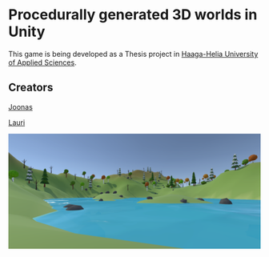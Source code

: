 # Procedurally generated 3D worlds in Unity
This game is being developed as a Thesis project in [Haaga-Helia University of Applied Sciences](https://www.haaga-helia.fi/en).

## Creators
[Joonas](https://github.com/joonasrom)

[Lauri](https://github.com/l1l1l1l1l)

![ProceduralWorldsCover](/Assets/Menu.png)
